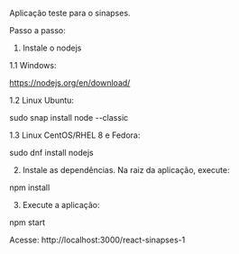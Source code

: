 Aplicação teste para o sinapses.

Passo a passo:

1. Instale o nodejs

1.1 Windows: 

https://nodejs.org/en/download/

1.2 Linux Ubuntu: 

sudo snap install node --classic

1.3 Linux CentOS/RHEL 8 e Fedora: 

sudo dnf install nodejs

2. Instale as dependências. Na raiz da aplicação, execute:

npm install

3. Execute a aplicação: 

npm start

Acesse: http://localhost:3000/react-sinapses-1

